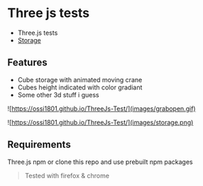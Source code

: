 # Three js tests 

- Three.js tests
- [Storage](https://ossi1801.github.io/ThreeJs-Test/)

## Features
- Cube storage with animated moving crane
- Cubes height indicated with color gradiant
- Some other 3d stuff i guess


![https://ossi1801.github.io/ThreeJs-Test/](images/grabopen.gif)


![https://ossi1801.github.io/ThreeJs-Test/](images/storage.png)


## Requirements

Three.js npm or clone this repo and use prebuilt npm packages

> Tested with firefox & chrome

